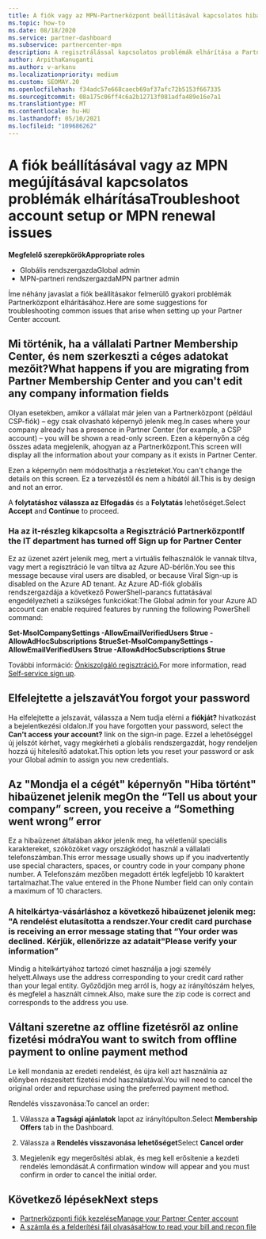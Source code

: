 ```yaml
---
title: A fiók vagy az MPN-Partnerközpont beállításával kapcsolatos hibák elhárítása
ms.topic: how-to
ms.date: 08/18/2020
ms.service: partner-dashboard
ms.subservice: partnercenter-mpn
description: A regisztrálással kapcsolatos problémák elhárítása a Partnerközpont. A válaszok számos más kérdésre is választ adnak a fizetési módok, a jelszavakkal való elfelejtés és egyéb problémák esetén.
author: ArpithaKanuganti
ms.author: v-arkanu
ms.localizationpriority: medium
ms.custom: SEOMAY.20
ms.openlocfilehash: f34adc57e668caecb69af37afc72b5153f667335
ms.sourcegitcommit: 08a175c06ff4c6a2b12713f081adfa489e16e7a1
ms.translationtype: MT
ms.contentlocale: hu-HU
ms.lasthandoff: 05/10/2021
ms.locfileid: "109686262"
---
```

# <a name="troubleshoot-account-setup-or-mpn-renewal-issues"></a><span data-ttu-id="70884-104">A fiók beállításával vagy az MPN megújításával kapcsolatos problémák elhárítása</span><span class="sxs-lookup"><span data-stu-id="70884-104">Troubleshoot account setup or MPN renewal issues</span></span>


<span data-ttu-id="70884-105">**Megfelelő szerepkörök**</span><span class="sxs-lookup"><span data-stu-id="70884-105">**Appropriate roles**</span></span>

- <span data-ttu-id="70884-106">Globális rendszergazda</span><span class="sxs-lookup"><span data-stu-id="70884-106">Global admin</span></span>
- <span data-ttu-id="70884-107">MPN-partneri rendszergazda</span><span class="sxs-lookup"><span data-stu-id="70884-107">MPN partner admin</span></span>
 
<span data-ttu-id="70884-108">Íme néhány javaslat a fiók beállításakor felmerülő gyakori problémák Partnerközpont elhárításához.</span><span class="sxs-lookup"><span data-stu-id="70884-108">Here are some suggestions for troubleshooting common issues that arise when setting up your Partner Center account.</span></span>

## <a name="what-happens-if-you-are-migrating-from-partner-membership-center-and-you-cant-edit-any-company-information-fields"></a><span data-ttu-id="70884-109">Mi történik, ha a vállalati Partner Membership Center, és nem szerkeszti a céges adatokat mezőit?</span><span class="sxs-lookup"><span data-stu-id="70884-109">What happens if you are migrating from Partner Membership Center and you can't edit any company information fields</span></span>

<span data-ttu-id="70884-110">Olyan esetekben, amikor a vállalat már jelen van a Partnerközpont (például CSP-fiók) – egy csak olvasható képernyő jelenik meg.</span><span class="sxs-lookup"><span data-stu-id="70884-110">In cases where your company already has a presence in Partner Center (for example, a CSP account) – you will be shown a read-only screen.</span></span> <span data-ttu-id="70884-111">Ezen a képernyőn a cég összes adata megjelenik, ahogyan az a Partnerközpont.</span><span class="sxs-lookup"><span data-stu-id="70884-111">This screen will display all the information about your company as it exists in Partner Center.</span></span>

<span data-ttu-id="70884-112">Ezen a képernyőn nem módosíthatja a részleteket.</span><span class="sxs-lookup"><span data-stu-id="70884-112">You can't change the details on this screen.</span></span> <span data-ttu-id="70884-113">Ez a tervezéstől és nem a hibától áll.</span><span class="sxs-lookup"><span data-stu-id="70884-113">This is by design and not an error.</span></span>

<span data-ttu-id="70884-114">A **folytatáshoz válassza az Elfogadás** és a **Folytatás** lehetőséget.</span><span class="sxs-lookup"><span data-stu-id="70884-114">Select **Accept** and **Continue** to proceed.</span></span>


### <a name="if-the-it-department-has-turned-off-sign-up-for-partner-center"></a><span data-ttu-id="70884-115">Ha az it-részleg kikapcsolta **a Regisztráció** Partnerközpont</span><span class="sxs-lookup"><span data-stu-id="70884-115">If the IT department has turned off **Sign up for Partner Center**</span></span>

<span data-ttu-id="70884-116">Ez az üzenet azért jelenik meg, mert a virtuális felhasználók le vannak tiltva, vagy mert a regisztráció le van tiltva az Azure AD-bérlőn.</span><span class="sxs-lookup"><span data-stu-id="70884-116">You see this message because viral users are disabled, or because Viral Sign-up is disabled on the Azure AD tenant.</span></span> <span data-ttu-id="70884-117">Az Azure AD-fiók globális rendszergazdája a következő PowerShell-parancs futtatásával engedélyezheti a szükséges funkciókat:</span><span class="sxs-lookup"><span data-stu-id="70884-117">The Global admin for your Azure AD account can enable required features by running the following PowerShell command:</span></span>

<span data-ttu-id="70884-118">**Set-MsolCompanySettings -AllowEmailVerifiedUsers $true -AllowAdHocSubscriptions $true**</span><span class="sxs-lookup"><span data-stu-id="70884-118">**Set-MsolCompanySettings -AllowEmailVerifiedUsers $true -AllowAdHocSubscriptions $true**</span></span>

<span data-ttu-id="70884-119">További információ: [Önkiszolgáló regisztráció.](/azure/active-directory/users-groups-roles/directory-self-service-signup)</span><span class="sxs-lookup"><span data-stu-id="70884-119">For more information, read [Self-service sign up](/azure/active-directory/users-groups-roles/directory-self-service-signup).</span></span>

## <a name="you-forgot-your-password"></a><span data-ttu-id="70884-120">Elfelejtette a jelszavát</span><span class="sxs-lookup"><span data-stu-id="70884-120">You forgot your password</span></span>

<span data-ttu-id="70884-121">Ha elfelejtette a jelszavát, válassza a Nem tudja elérni a **fiókját?** hivatkozást a bejelentkezési oldalon.</span><span class="sxs-lookup"><span data-stu-id="70884-121">If you have forgotten your password, select the **Can't access your account?** link on the sign-in page.</span></span> <span data-ttu-id="70884-122">Ezzel a lehetőséggel új jelszót kérhet, vagy megkérheti a globális rendszergazdát, hogy rendeljen hozzá új hitelesítő adatokat.</span><span class="sxs-lookup"><span data-stu-id="70884-122">This option lets you reset your password or ask your Global admin to assign you new credentials.</span></span>

## <a name="on-the-tell-us-about-your-company-screen-you-receive-a-something-went-wrong-error"></a><span data-ttu-id="70884-123">Az "Mondja el a cégét" képernyőn "Hiba történt" hibaüzenet jelenik meg</span><span class="sxs-lookup"><span data-stu-id="70884-123">On the “Tell us about your company” screen, you receive a “Something went wrong” error</span></span>

<span data-ttu-id="70884-124">Ez a hibaüzenet általában akkor jelenik meg, ha véletlenül speciális karaktereket, szóközöket vagy országkódot használ a vállalati telefonszámban.</span><span class="sxs-lookup"><span data-stu-id="70884-124">This error message usually shows up if you inadvertently use special characters, spaces, or country code in your company phone number.</span></span> <span data-ttu-id="70884-125">A Telefonszám mezőben megadott érték legfeljebb 10 karaktert tartalmazhat.</span><span class="sxs-lookup"><span data-stu-id="70884-125">The value entered in the Phone Number field can only contain a maximum of 10 characters.</span></span>


### <a name="your-credit-card-purchase-is-receiving-an-error-message-stating-that-your-order-was-declined-please-verify-your-information"></a><span data-ttu-id="70884-126">A hitelkártya-vásárláshoz a következő hibaüzenet jelenik meg: "A rendelést elutasította a rendszer.</span><span class="sxs-lookup"><span data-stu-id="70884-126">Your credit card purchase is receiving an error message stating that “Your order was declined.</span></span> <span data-ttu-id="70884-127">Kérjük, ellenőrizze az adatait"</span><span class="sxs-lookup"><span data-stu-id="70884-127">Please verify your information”</span></span>


<span data-ttu-id="70884-128">Mindig a hitelkártyához tartozó címet használja a jogi személy helyett.</span><span class="sxs-lookup"><span data-stu-id="70884-128">Always use the address corresponding to your credit card rather than your legal entity.</span></span> <span data-ttu-id="70884-129">Győződjön meg arról is, hogy az irányítószám helyes, és megfelel a használt címnek.</span><span class="sxs-lookup"><span data-stu-id="70884-129">Also, make sure the zip code is correct and corresponds to the address you use.</span></span>

## <a name="you-want-to-switch-from-offline-payment-to-online-payment-method"></a><span data-ttu-id="70884-130">Váltani szeretne az offline fizetésről az online fizetési módra</span><span class="sxs-lookup"><span data-stu-id="70884-130">You want to switch from offline payment to online payment method</span></span> 

<span data-ttu-id="70884-131">Le kell mondania az eredeti rendelést, és újra kell azt használnia az előnyben részesített fizetési mód használatával.</span><span class="sxs-lookup"><span data-stu-id="70884-131">You will need to cancel the original order and repurchase using the preferred payment method.</span></span>

<span data-ttu-id="70884-132">Rendelés visszavonása:</span><span class="sxs-lookup"><span data-stu-id="70884-132">To cancel an order:</span></span>

1. <span data-ttu-id="70884-133">Válassza **a Tagsági ajánlatok** lapot az irányítópulton.</span><span class="sxs-lookup"><span data-stu-id="70884-133">Select **Membership Offers** tab in the Dashboard.</span></span>

2. <span data-ttu-id="70884-134">Válassza a **Rendelés visszavonása lehetőséget**</span><span class="sxs-lookup"><span data-stu-id="70884-134">Select **Cancel order**</span></span>

3. <span data-ttu-id="70884-135">Megjelenik egy megerősítési ablak, és meg kell erősítenie a kezdeti rendelés lemondását.</span><span class="sxs-lookup"><span data-stu-id="70884-135">A confirmation window will appear and you must confirm in order to cancel the initial order.</span></span>

## <a name="next-steps"></a><span data-ttu-id="70884-136">Következő lépések</span><span class="sxs-lookup"><span data-stu-id="70884-136">Next steps</span></span>

- [<span data-ttu-id="70884-137">Partnerközponti fiók kezelése</span><span class="sxs-lookup"><span data-stu-id="70884-137">Manage your Partner Center account</span></span>](partner-center-account-setup.md)
- [<span data-ttu-id="70884-138">A számla és a felderítési fájl olvasása</span><span class="sxs-lookup"><span data-stu-id="70884-138">How to read your bill and recon file</span></span>](read-your-bill.md)
